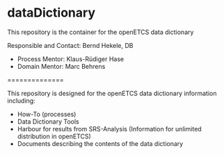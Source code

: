 dataDictionary
==============

This repository is the container for the openETCS data dictionary

Responsible and Contact: Bernd Hekele, DB
* Process Mentor: Klaus-Rüdiger Hase
* Domain Mentor: Marc Behrens

==============

This repository is designed for the openETCS data dictionary information including:
* How-To (processes)
* Data Dictionary Tools
* Harbour for results from SRS-Analysis (Information for unlimited distribution in openETCS)
* Documents describing the contents of the data dictionary


